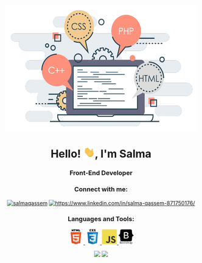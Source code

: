 <div align="center">
    <img src="https://github.com/SalmaQassem/SalmaQassem/blob/main/Cover-photo.png?raw=true" width="700" height="330">
</div>
<h1 align="center">Hello! <img src="https://github.com/SalmaQassem/SalmaQassem/blob/main/wave.gif" width="30px">, I'm Salma</h1>
<h3 align="center">Front-End Developer</h3>
<h3 align="center">Connect with me:</h3>
<p align="center">
<a href="https://codepen.io/salmaqassem" target="blank"><img align="center" src="https://raw.githubusercontent.com/rahuldkjain/github-profile-readme-generator/master/src/images/icons/Social/codepen.svg" alt="salmaqassem" height="30" width="40" /></a>
<a href="https://www.linkedin.com/in/salma-qassem-871750176/" target="blank"><img align="center" src="https://raw.githubusercontent.com/rahuldkjain/github-profile-readme-generator/master/src/images/icons/Social/linked-in-alt.svg" alt="https://www.linkedin.com/in/salma-qassem-871750176/" height="30" width="40" /></a>
</p>
<h3 align="center">Languages and Tools:</h3>
<p align="center">
<a href="https://www.w3.org/html/" target="_blank" rel="noreferrer"><img src="https://raw.githubusercontent.com/devicons/devicon/master/icons/html5/html5-original-wordmark.svg" alt="html5" width="40" height="40"/>
</a>
<a href="https://www.w3schools.com/css/" target="_blank" rel="noreferrer"><img src="https://raw.githubusercontent.com/devicons/devicon/master/icons/css3/css3-original-wordmark.svg" alt="css3" width="40" height="40"/>
</a>
<a href="https://developer.mozilla.org/en-US/docs/Web/JavaScript" target="_blank" rel="noreferrer"><img src="https://raw.githubusercontent.com/devicons/devicon/master/icons/javascript/javascript-original.svg" alt="javascript" width="40" height="40"/>
</a> 
<a href="https://getbootstrap.com" target="_blank" rel="noreferrer"><img src="https://raw.githubusercontent.com/devicons/devicon/master/icons/bootstrap/bootstrap-plain-wordmark.svg" alt="bootstrap" width="40" height="40"/>
</a>
</p>
<div align="center">
<img src="https://github-readme-stats.vercel.app/api?username=SalmaQassem&hide=stars&show_icons=true&theme=vue-dark&line_height=32">
<img src="https://github-readme-stats.vercel.app/api/top-langs/?username=SalmaQassem&count_private=true&theme=vue-dark">
</div>


